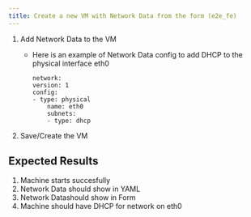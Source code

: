 ```yaml
---
title: Create a new VM with Network Data from the form (e2e_fe)	
---
```

1. Add Network Data to the VM
    - Here is an example of Network Data config to add DHCP to the physical interface eth0

        ```
        network:
        version: 1
        config:
        - type: physical
            name: eth0
            subnets:
            - type: dhcp
        ```

1. Save/Create the VM

## Expected Results

1. Machine starts succesfully
1. Network Data should show in YAML
1. Network Datashould show in Form
1. Machine should have DHCP for network on eth0
